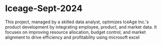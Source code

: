 # Iceage-Sept-2024
This project, managed by a skilled data analyst, optimizes IceAge Inc.'s product development by integrating employee, product, and market data. It focuses on improving resource allocation, budget control, and market alignment to drive efficiency and profitability using microsoft excel 
